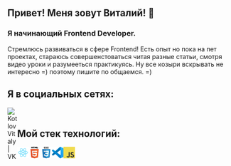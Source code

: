 ## Привет! Меня зовут Виталий! 👋
### Я начинающий Frontend Developer.

Стремлюсь развиваться в сфере Frontend! 
Есть опыт но пока на пет проектах, стараюсь совершенстоваться читая разные статьи, смотря видео уроки и разумееться практикуясь.
Ну все козыри вскрывать не интересно =) поэтому пишите по общаемся. =)

## Я в социальных сетях:

[<img align="left" alt="KotlovVitaly | VK" width="22px" src="https://cdn.jsdelivr.net/npm/simple-icons@v3/icons/vk.svg" />][vk]


<br />


## Мой стек технологий:

<img align="left" alt="React" width="26px" src="https://raw.githubusercontent.com/github/explore/80688e429a7d4ef2fca1e82350fe8e3517d3494d/topics/react/react.png" />
<img align="left" alt="HTML5" width="26px" src="https://raw.githubusercontent.com/github/explore/80688e429a7d4ef2fca1e82350fe8e3517d3494d/topics/html/html.png" />
<img align="left" alt="CSS3" width="26px" src="https://raw.githubusercontent.com/github/explore/80688e429a7d4ef2fca1e82350fe8e3517d3494d/topics/css/css.png" />
<img align="left" alt="Visual Studio Code" width="26px" src="https://raw.githubusercontent.com/github/explore/80688e429a7d4ef2fca1e82350fe8e3517d3494d/topics/visual-studio-code/visual-studio-code.png" />
<img align="left" alt="JavaScript" width="26px" src="https://raw.githubusercontent.com/github/explore/80688e429a7d4ef2fca1e82350fe8e3517d3494d/topics/javascript/javascript.png" />

[vk]: https://vk.com/klaot